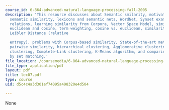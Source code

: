 ```yaml
---
course_id: 6-864-advanced-natural-language-processing-fall-2005
description: 'This resource discusses about Semantic smilarity, motivation, computing
  semantic similarity, lexicons and semantic nets, WordNet, Synset example, WordNet
  relations, learning similarity from Corpora, Vector Space Model, similarity measure:
  euclidean and cosine, term weighting, cosine vs. euclidean, similarity for LM, Kullback
  Leibler Distance (relative

  entropy), problems with Corpus-based similarity, State-of-the-art methods, beyond
  pairwise similarity, hierarchical clustering, Agglomerative clustering, Single-Link
  clustering, Complete-Link clustering, K-Means algorithm, and comparing clustering
  by set matching.'
file_location: /coursemedia/6-864-advanced-natural-language-processing-fall-2005/d5c4c4a3d301ef74095a498320e4d504_lec07.pdf
file_type: application/pdf
layout: pdf
title: lec07.pdf
type: course
uid: d5c4c4a3d301ef74095a498320e4d504

---
```

None